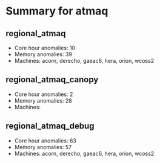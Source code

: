 # Summary for atmaq

## regional_atmaq
- Core hour anomalies: 10
- Memory anomalies: 39
- Machines: acorn, derecho, gaeac6, hera, orion, wcoss2

## regional_atmaq_canopy
- Core hour anomalies: 2
- Memory anomalies: 28
- Machines: 

## regional_atmaq_debug
- Core hour anomalies: 63
- Memory anomalies: 57
- Machines: acorn, derecho, gaeac6, hera, orion, wcoss2


